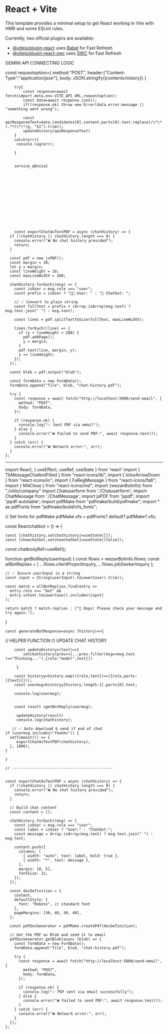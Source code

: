 # React + Vite

This template provides a minimal setup to get React working in Vite with HMR and some ESLint rules.

Currently, two official plugins are available:

- [@vitejs/plugin-react](https://github.com/vitejs/vite-plugin-react/blob/main/packages/plugin-react/README.md) uses [Babel](https://babeljs.io/) for Fast Refresh
- [@vitejs/plugin-react-swc](https://github.com/vitejs/vite-plugin-react-swc) uses [SWC](https://swc.rs/) for Fast Refresh





GEMINI API CONNECTING LOGIC

 const requestoption={
            method:"POST",
            header:{"Content-Type":"application/json"},
            body: JSON.stringify({contents:history})
        }

        try{
            const response=await fetch(import.meta.env.VITE_API_URL,requestoption);
            const data=await response.json();
            if(!response.ok) throw new Error(data.error.message || "something went wrong");
            
            const apiResponseText=data.candidates[0].content.parts[0].text.replace(/\*\*(.*?)\*\*/g, "$1").trim();
            updateHistory(apiResponseText)
        }
        catch(err){
         console.log(err);

        }


        service_q8nisa1














        const exportChatAsTextPDF = async (chatHistory) => {
      if (!chatHistory || chatHistory.length === 0) {
        console.error("❌ No chat history provided");
        return;
      }
    
      const pdf = new jsPDF();
      const margin = 10;
      let y = margin;
      const lineHeight = 10;
      const maxLineWidth = 180;
    
      chatHistory.forEach((msg) => {
        const isUser = msg.role === "user";
        const prefix = isUser ? "🧑‍💻 User: " : "🤖 Chatbot: ";
    
        // ✅ Convert to plain string
        const fullText = prefix + (Array.isArray(msg.text) ? msg.text.join(" ") : msg.text);
    
        const lines = pdf.splitTextToSize(fullText, maxLineWidth);
    
        lines.forEach((line) => {
          if (y + lineHeight > 280) {
            pdf.addPage();
            y = margin;
          }
          pdf.text(line, margin, y);
          y += lineHeight;
        });
      });
    
      const blob = pdf.output("blob");
    
      const formData = new FormData();
      formData.append("file", blob, "chat-history.pdf");
    
      try {
        const response = await fetch("http://localhost:5000/send-email", {
          method: "POST",
          body: formData,
        });
    
        if (response.ok) {
          console.log("✅ Sent PDF via email");
        } else {
          console.error("❌ Failed to send PDF:", await response.text());
        }
      } catch (err) {
        console.error("❌ Network error:", err);
      }
    };

--------------------------------------------------------


import React, { useEffect, useRef, useState } from 'react'
import { TbMessageChatbotFilled } from "react-icons/tb";
import { IoIosArrowDown } from "react-icons/io";
import { FaRegMessage } from "react-icons/fa6";
import { MdClose } from "react-icons/md";
import {wezanBotinfo} from "./utils/company"
import Chatuserform from './Chatuserform';
import ChatMessage from './ChatMessage';
import jsPDF from 'jspdf';
import 'jspdf-autotable'; 
import pdfMake from "pdfmake/build/pdfmake";
import * as pdfFonts from "pdfmake/build/vfs_fonts";

// Set fonts for pdfMake
pdfMake.vfs = pdfFonts?.default?.pdfMake?.vfs;


const Reactchatbot = () => {
     
    const [chathistory,setchathistory]=useState([]);
    const [showchatbot,setshowchatbot]=useState([false]);

const chatbodyRef=useRef();



function getBotReply(userInput) {
    const flows = wezanBotinfo.flows;
    const allBotReplies = [
      ...flows.clientProjectInquiry,
      ...flows.jobSeekerInquiry
    ];
  
    // ✅ Ensure userInput is a string
    const input = String(userInput).toLowerCase().trim();
  
    const match = allBotReplies.find(entry =>
      entry.role === "bot" &&
      entry.intent.toLowerCase().includes(input)
    );
  
    return match ? match.replies : ["🤖 Oops! Please check your message and try again."];
  }




    const generateBotResponse=async (history)=>{

// HELPER FUNCTION O UPDATE CHAT HISTORY
         


        const updateHistory=(text)=>{
            setchathistory(prev=>[...prev.filter(msg=>msg.text !=="Thinking..."),{role:"model",text}])
    
         }
    
        const historyy=history.map(({role,text})=>({role,parts:[{text}]}));
        const usermsg=historyy[history.length-1].parts[0].text;
        
        console.log(usermsg);
        

        const result =getBotReply(usermsg);

         updateHistory(result)
         console.log(chathistory);
         
       // ✅ Auto download & send if end of chat
    if (usermsg.includes("thanks")) {
      setTimeout(() => {
         exportChatAsTextPDF(chathistory);
      }, 1000);
    }

    }

    // ---------------------------------------------

    
    const exportChatAsTextPDF = async (chatHistory) => {
      if (!chatHistory || chatHistory.length === 0) {
        console.error("❌ No chat history provided");
        return;
      }
    
      // Build chat content
      const content = [];
    
      chatHistory.forEach((msg) => {
        const isUser = msg.role === "user";
        const label = isUser ? "User:" : "Chatbot:";
        const message = Array.isArray(msg.text) ? msg.text.join(" ") : msg.text;
    
        content.push({
          columns: [
            { width: "auto", text: label, bold: true },
            { width: "*", text: message },
          ],
          margin: [0, 5],
          fontSize: 12,
        });
      });
    
      const docDefinition = {
        content,
        defaultStyle: {
          font: "Roboto", // standard font
        },
        pageMargins: [30, 40, 30, 40],
      };
    
      const pdfDocGenerator = pdfMake.createPdf(docDefinition);
    
      // Get the PDF as Blob and send it to email
      pdfDocGenerator.getBlob(async (blob) => {
        const formData = new FormData();
        formData.append("file", blob, "chat-history.pdf");
    
        try {
          const response = await fetch("http://localhost:5000/send-email", {
            method: "POST",
            body: formData,
          });
    
          if (response.ok) {
            console.log("✅ PDF sent via email successfully");
          } else {
            console.error("❌ Failed to send PDF:", await response.text());
          }
        } catch (err) {
          console.error("❌ Network error:", err);
        }
      });
    };
